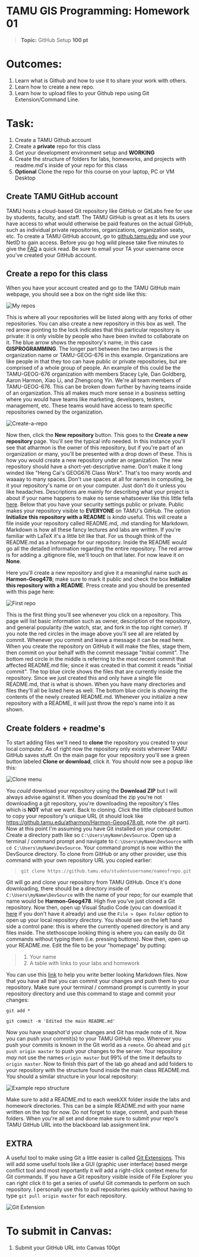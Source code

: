 # TAMU GIS Programming: Homework 01 
>**Topic:** GitHub Setup
>**100 pt**

# **Outcomes:** 
1. Learn what is Github and how to use it to share your work with others. 
2. Learn how to create a new repo.
3. Learn how to upload files to your Github repo using Git Extension/Command Line.


# **Task:** 
1. Create a TAMU Github account
1. Create a **private** repo for this class
2. Get your development environment setup and **WORKING**
3. Create the structure of folders for labs, homeworks, and projects with readme.md's inside of your repo for this class
4. **Optional** Clone the repo for this course on your laptop, PC or VM Desktop

## Create TAMU GitHub account
TAMU hosts a cloud-based Git repository like GitHub or GitLabs free for use by students, faculty, and staff. The TAMU GitHub is great as it lets its users have access to what would otherwise be paid features on the actual GitHub, such as individual private repositories, organizations, organization seats, etc. To create a TAMU GitHub account, go to [github.tamu.edu](https://github.tamu.edu/) and use your NetID to gain access. Before you go hog wild please take five minutes to give the [FAQ](https://github.tamu.edu/pages/tamugithub/changelog/) a quick read. Be sure to email your TA your username once you've created your GitHub account. 
>
## Create a repo for this class
When you have your account created and go to the TAMU GitHub main webpage, you should see a box on the right side like this:
>
![My repos](https://github.tamu.edu/TAMU-GEOG-678-WebGIS/Content/blob/master/images/labs/01/githubmain.png)
>
This is where all your repositories will be listed along with any forks of other repositories. You can also create a new repository in this box as well. The red arrow pointing to the lock indicates that this particular repository is private: it is only visible by people who have been invited to collaborate on it. The blue arrow shows the repository's name, in this case **GISPROGRAMMING**. The longer part between the two arrows is the organization name or TAMU-GEOG-676 in this example. Organizations are like people in that they too can have public or private repositories, but are comprised of a whole group of people. An example of this could be the TAMU-GEOG-676 organization with members Stacey Lyle, Dan Goldberg, Aaron Harmon, Xiao Li, and Zhengcong Yin. We're all team members of TAMU-GEOG-676. This can be broken down further by having teams inside of an organization. This all makes much more sense in a business setting where you would have teams like marketing, developers, testers, management, etc. These teams would have access to team specific repositories owned by the organization. 
>
![Create-a-repo](https://github.tamu.edu/TAMU-GEOG-678-WebGIS/Content/blob/master/images/labs/01/gitcreaterepo.png)
>
Now then, click the **New repository** button. This goes to the **Create a new repository** page. You'll see the typical info needed. In this instance you'll see that atharmon is the owner of this repository, but if you're part of an organization or many, you'll be presented with a drop down of these. This is how you would create a new repository under an organization. The new repository should have a short-yet-descriptive name. Don't make it long winded like "Heng Cai's GEOG676 Class Work". That's too many words and waaaay to many spaces. Don't use spaces at all for names in computing, be it your repository's name or on your computer. Just don't do it unless you like headaches. Descriptions are mainly for describing what your project is about if your name happens to make no sense whatsoever like this little fella [here](https://github.com/mapbox/tippecanoe). Below that you have your security settings public or private. Public makes your repository visible to **EVERYONE** on TAMU's GitHub. The option **Initialize this repository with a README** is *kinda* useful. This will create a file inside your repository called README.md, .md standing for Markdown. Markdown is how all these fancy lectures and labs are written. If you're familiar with LaTeX it's a little bit like that. For us though think of the README.md as a homepage for our repository. Inside the README would go all the detailed information regarding the entire repository. The red arrow is for adding a .gitignore file, we'll touch on that later. For now leave it on **None**.
>
Here you'll create a new repository and give it a meaningful name such as **Harmon-Geog478**; make sure to mark it public and check the box **Initialize this repository with a README**. Press create and you should be presented with this page here:
>
![First repo](https://github.tamu.edu/TAMU-GEOG-678-WebGIS/Content/blob/master/images/labs/01/gitcreaterepo-edit.png)
>
This is the first thing you'll see whenever you click on a repository. This page will list basic information such as owner, description of the repository, and general popularity (the watch, star, and fork in the top right corner). If you note the red circles in the image above you'll see all are related by commit. Whenever you commit and leave a message it can be read here. When you create the repository on GitHub it will make the files, stage them, then commit on your behalf with the commit message "Initial commit". The bottom red circle in the middle is referring to the most recent commit that affected README.md file; since it was created in that commit it reads "initial commit". The top blue circle shows the files that are currently inside the repository. Since we just created this and only have a single file README.md, that is what is shown. When you have many directories and files they'll all be listed here as well. The bottom blue circle is showing the contents of the newly created README.md. Whenever you initialize a new repository with a README, it will just throw the repo's name into it as shown. 
>
## Create folders + readme's 
To start adding files we'll need to **clone** the repository you created to your local computer. As of right now the repository only exists wherever TAMU GitHub saves stuff. On the main page for your repository you'll see a green button labeled **Clone or download**, click it. You should now see a popup like this: 
>
![Clone menu](https://github.tamu.edu/TAMU-GEOG-678-WebGIS/Content/blob/master/images/labs/01/gitclone.png)
>
You *could* download your repository using the **Download ZIP** but I will always advise against it. When you download the zip you're not downloading a git repository, you're downloading the repository's files which is **NOT** what we want. Back to cloning. Click the little clipboard button to copy your repository's unique URL (it should look like https://github.tamu.edu/atharmon/Harmon-Geog478.git, note the .git part). Now at this point I'm assuming you have Git installed on your computer. Create a directory path like so `C:\Users\myName\DevSource`. Open up a terminal / command prompt and navigate to `C:\Users\myName\DevSource` with `cd C:\Users\myName\DevSource`. Your command prompt is now within the DevSource directory. To clone from GitHub or any other provider, use this command with your own repository URL you copied earlier:
> `git clone https://github.tamu.edu/studentusername/nameofrepo.git`
>
Git will go and clone your repository from TAMU GitHub. Once it's done downloading, there should be a directory inside of `C:\Users\myName\DevSource` with the name of your repo; for our example that name would be **Harmon-Geog478**. High five you've just cloned a Git repository. Now then, open up Visual Studio Code (you can download it [here](https://code.visualstudio.com/download) if you don't have it already) and use the `File > Open Folder` option to open up your local repository directory. You should see on the left hand side a control pane: this is where the currently opened directory is and any files inside. The stethoscope looking thing is where you can easily do Git commands without typing them (i.e. pressing buttons). Now then, open up your README.me. Edit the file to be your "homepage" by putting:
> 1. Your name
> 2. A table with links to your labs and homework
>
You can use this [link](https://github.com/adam-p/markdown-here/wiki/Markdown-Cheatsheet) to help you write better looking Markdown files. Now that you have all that you can commit your changes and push them to your repository. Make sure your terminal / command prompt is currently in your repository directory and use this command to stage and commit your changes:
>
`git add *`
>
`git commit -m 'Edited the main README.md'`
>
Now you have snapshot'd your changes and Git has made note of it. Now you can push your commit(s) to your TAMU GitHub repo. Wherever you push your commits is known in the Git world as a `remote`. Go ahead and `git push origin master` to push your changes to the server. Your repository *may* not use the names `origin master` but 99% of the time it defaults to `origin master`. Now to finish this part of the lab go ahead and add folders to your repository with the structure found inside the main class README.md. You should a similar structure in your local repository:
>
![Example repo structure](https://github.tamu.edu/TAMU-GEOG-678-WebGIS/Content/blob/master/images/labs/01/finishrepo.png)
> 
Make sure to add a README.md to each weekXX folder inside the labs and homework directories. This can be a simple README.md with your name written on the top for now. Do not forget to stage, commit, and push these folders. When you're all set and done make sure to submit your repo's TAMU GitHub URL into the blackboard lab assignment link.

## EXTRA
A useful tool to make using Git a little easier is called [Git Extensions](https://github.com/gitextensions/gitextensions). This will add some useful tools like a GUI (graphic user interface) based merge conflict tool and most importantly it will add a right-click context menu for Git commands. If you have a Git repository visible inside of File Explorer you can right click it to get a series of useful Git commands to perform on such repository. I personally use this to pull repositories quickly without having to type `git pull origin master` for each repository.
>
![Git Extension](https://github.tamu.edu/TAMU-GEOG-678-WebGIS/Content/blob/master/images/labs/01/gitextension.png)

# **To submit in Canvas:**
1. Submit your GitHub URL into Canvas 100pt
